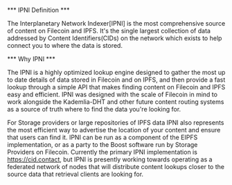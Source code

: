 *** IPNI Definition ***

The Interplanetary Network Indexer[IPNI] is the most comprehensive source of content on Filecoin and IPFS. It's the single largest collection of data addressed by Content Identifiers(CIDs) on the network which exists to help connect you to where the data is stored. 

*** Why IPNI ***

The IPNI is a highly optimized lookup engine designed to gather the most up to date details of data stored in Filecoin and on IPFS, and then provide a fast lookup through a simple API that makes finding content on Filecoin and IPFS easy and efficient. IPNI was designed with the scale of Filecoin in mind to work alongside the Kademlia-DHT and other future content routing systems as a source of truth where to find the data you're looking for. 

For Storage providers or large repositories of IPFS data IPNI also represents the most efficient way to advertise the location of your content and ensure that users can find it. IPNI can be run as a component of the EIPFS implementation, or as a party to the Boost software run by Storage Providers on Filecoin. Currently the primary IPNI implementation is https://cid.contact, but IPNI is presently working towards operating as a federated network of nodes that will distribute content lookups closer to the source data that retrieval clients are looking for.

